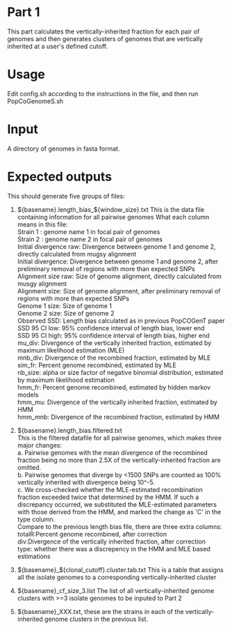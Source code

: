 # Part 1
This part calculates the vertically-inherited fraction for each pair of genomes and then generates clusters of genomes that are vertically inherited at a user's defined cutoff. 

# Usage
Edit config.sh according to the instructions in the file, and then run PopCoGenomeS.sh

# Input
A directory of genomes in fasta format.

# Expected outputs
This should generate five groups of files:
1. ${basename}.length_bias_${window_size}.txt  This is the data file containing information for all pairwise genomes
   What each column means in this file:  
   Strain 1 : genome name 1 in focal pair of genomes  
   Strain 2 : genome name 2 in focal pair of genomes  
   Initial divergence raw: Divergence between genome 1 and genome 2, directly calculated from mugsy alignment  
   Initial divergence: Divergence between genome 1 and genome 2, after preliminary removal of regions with more than expected SNPs  
   Alignment size raw: Size of genome alignment, directly calculated from musgy alignment  
   Alignment size: Size of genome alignment, after preliminary removal of regions with more than expected SNPs  
   Genome 1 size: Size of genome 1  
   Genome 2 size: Size of genome 2  
   Observed SSD: Length bias calculated as in previous PopCOGenT paper  
   SSD 95 CI low: 95% confidence interval of length bias, lower end  
   SSD 95 CI high: 95% confidence interval of length bias, higher end  
   mu_div: Divergence of the vertically inherited fraction, estimated by maximum likelihood estimation (MLE)  
   mnb_div: Divergence of the recombined fraction, estimated by MLE  
   sim_fr: Percent genome recombined, estimated by MLE  
   nb_size: alpha or size factor of negative binomial distribution, estimated by maximum likelihood estimation  
   hmm_fr: Percent genome recombined, estimated by hidden markov models  
   hmm_mu: Divergence of the vertically inherited fraction, estimated by HMM  
   hmm_mnb: Divergence of the recombined fraction, estimated by HMM  
   
2. ${basename}.length_bias.filtered.txt  
   This is the filtered datafile for all pairwise genomes, which makes three major changes:  
   a. Pairwise genomes with the mean divergence of the recombined fraction being no more than 2.5X of the vertically-inherited fraction are omitted.     
   b. Pairwise genomes that diverge by <1500 SNPs are counted as 100% vertically inherited with divergence being 10^-5.   
   c. We cross-checked whether the MLE-estimated recombination fraction exceeded twice that determined by the HMM. If such a discrepancy occurred, we  substituted the MLE-estimated parameters with those derived from the HMM, and marked the change as 'C' in the type column.  
   Compare to the previous length bias file, there are three extra columns:  
   totalR:Percent genome recombined, after correction  
   div:Divergence of the vertically inherited fraction, after correction  
   type: whether there was a discrepency in the HMM and MLE based estimations  
4. ${basename}_${clonal_cutoff}.cluster.tab.txt This is a table that assigns all the isolate genomes to a corresponding vertically-inherited cluster  
5. ${basename}_cf_size_3.list The list of all vertically-inherited genome clusters with >=3 isolate genomes to be inputed to Part 2  
6. ${basename}_XXX.txt, these are the strains in each of the vertically-inherited genome clusters in the previous list.  
   


